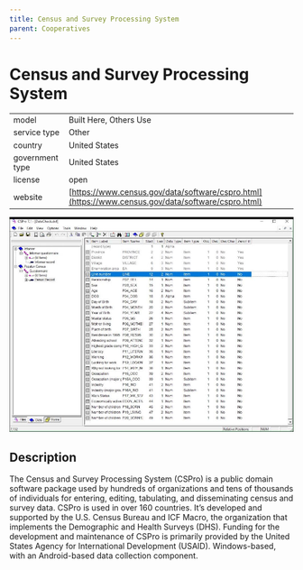 ```yaml
---
title: Census and Survey Processing System
parent: Cooperatives
---
```


# Census and Survey Processing System

|                   |                                          |
|:------------------|:-----------------------------------------|
| model             | Built Here, Others Use
| service type      | Other
| country           | United States
| government type   | United States
| license           | open
| website           | [https://www.census.gov/data/software/cspro.html](https://www.census.gov/data/software/cspro.html)

![CSPro screenshot](images/cspro.jpg)

## Description

The Census and Survey Processing System (CSPro) is a public domain software package used by hundreds of organizations and tens of thousands of individuals for entering, editing, tabulating, and disseminating census and survey data. CSPro is used in over 160 countries. It’s developed and supported by the U.S. Census Bureau and ICF Macro, the organization that implements the Demographic and Health Surveys (DHS). Funding for the development and maintenance of CSPro is primarily provided by the United States Agency for International Development (USAID). Windows-based, with an Android-based data collection component.
